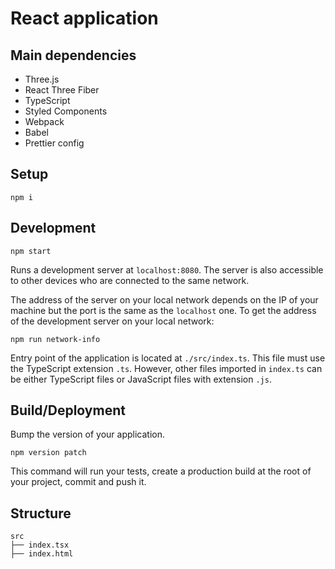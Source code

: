# React application

## Main dependencies

-   Three.js
-   React Three Fiber
-   TypeScript
-   Styled Components
-   Webpack
-   Babel
-   Prettier config

## Setup

    npm i

## Development

    npm start

Runs a development server at `localhost:8080`. The server is also accessible to other devices who are connected to the same network.

The address of the server on your local network depends on the IP of your machine but the port is the same as the `localhost` one. To get the address of the development server on your local network:

    npm run network-info

Entry point of the application is located at `./src/index.ts`. This file must use the TypeScript extension `.ts`. However, other files imported in `index.ts` can be either TypeScript files or JavaScript files with extension `.js`.

## Build/Deployment

Bump the version of your application.

    npm version patch

This command will run your tests, create a production build at the root of your project, commit and push it.

## Structure

    src
    ├── index.tsx
    ├── index.html
